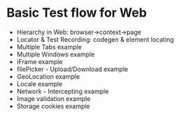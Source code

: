 # Basic Test flow for Web

* Hierarchy in Web: browser->context->page
* Locator & Test Recording: codegen & element locating
* Multiple Tabs example
* Multiple Windows example
* iFrame example 
* filePicker - Upload/Download example
* GeoLocation example
* Locale example
* Network - Intercepting example 
* Image validation example
* Storage cookies example

